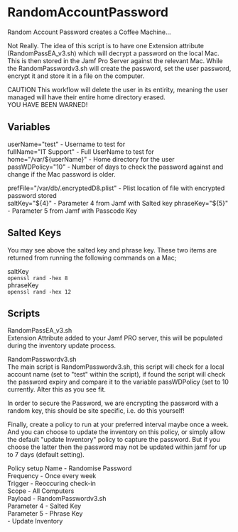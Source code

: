# RandomAccountPassword

Random Account Password creates a Coffee Machine...

Not Really. The idea of this script is to have one Extension attribute (RandomPassEA_v3.sh) which will decrypt a password on the local Mac. This is then stored in the Jamf Pro Server against the relevant Mac. While the RandomPasswordv3.sh will create the password, set the user password, encrypt it and store it in a file on the computer.

CAUTION 
This workflow will delete the user in its entirity, meaning the user managed will have their entire home directory erased.  
YOU HAVE BEEN WARNED!  

## Variables  

userName="test"           - Username to test for  
fullName="IT Support"     - Full UserName to test for  
home="/var/${userName}"   - Home directory for the user  
passWDPolicy="10"         - Number of days to check the password against and change if the Mac password is older.  

prefFile="/var/db/.encryptedD8.plist" - Plist location of file with encrypted password stored  
saltKey="${4}"            - Parameter 4 from Jamf with Salted key  
phraseKey="${5}"          - Parameter 5 from Jamf with Passcode Key  

## Salted Keys
You may see above the salted key and phrase key. These two items are returned from running the following commands on a Mac;  

saltKey  
```openssl rand -hex 8```  
phraseKey  
```openssl rand -hex 12```

## Scripts  
RandomPassEA_v3.sh  
Extension Attribute added to your Jamf PRO server, this will be populated during the inventory update process.  

RandomPasswordv3.sh  
The main script is RandomPasswordv3.sh, this script will check for a local account name (set to "test" within the script), if found the script will check the password expiry and compare it to the variable passWDPolicy (set to 10 currently. Alter this as you see fit.  

In order to secure the Password, we are encrypting the password with a random key, this should be site specific, i.e. do this yourself!  

Finally, create a policy to run at your preferred interval maybe once a week. And you can choose to update the inventory on this policy, or simply allow the default "update Inventory" policy to capture the password. But if you choose the latter then the password may not be updated within jamf for up to 7 days (default setting).

Policy setup
Name        - Randomise Password  
Frequency   - Once every week  
Trigger     - Reoccuring check-in  
Scope       - All Computers  
Payload     - RandomPasswordv3.sh  
                Parameter 4 - Salted Key  
                Parameter 5 - Phrase Key  
            - Update Inventory  

